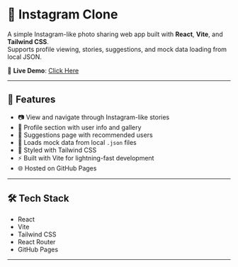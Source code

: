 # 📸 Instagram Clone

A simple Instagram-like photo sharing web app built with **React**, **Vite**, and **Tailwind CSS**.  
Supports profile viewing, stories, suggestions, and mock data loading from local JSON.

🚀 **Live Demo**: [Click Here](https://abisheks2004.github.io/instagram-clone/)

---

## 🧩 Features

- 📷 View and navigate through Instagram-like stories
- 👤 Profile section with user info and gallery
- 🧠 Suggestions page with recommended users
- 💾 Loads mock data from local `.json` files
- 🌈 Styled with Tailwind CSS
- ⚡ Built with Vite for lightning-fast development
- 🌐 Hosted on GitHub Pages

---

## 🛠 Tech Stack

- React
- Vite
- Tailwind CSS
- React Router
- GitHub Pages

---

